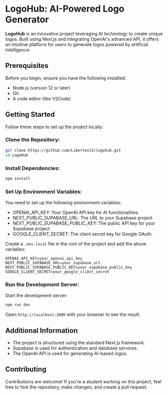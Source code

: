 # LogoHub: AI-Powered Logo Generator

**LogoHub** is an innovative project leveraging AI technology to create unique
logos. Built using Next.js and integrating OpenAI's advanced API, it offers an
intuitive platform for users to generate logos powered by artificial
intelligence.

## Prerequisites

Before you begin, ensure you have the following installed:

- Node.js (version 12 or later)
- Git
- A code editor (like VSCode)

## Getting Started

Follow these steps to set up the project locally:

### Clone the Repository:

```bash
git clone https://github.com/Libertex13/logohub.git
cd LogoHub
```

### Install Dependencies:

```bash
npm install
```

### Set Up Environment Variables:

You need to set up the following environment variables:

- OPENAI_API_KEY: Your OpenAI API key for AI functionalities.
- NEXT_PUBLIC_SUPABASE_URL: The URL to your Supabase project.
- NEXT_PUBLIC_SUPABASE_PUBLIC_KEY: The public API key for your Supabase project.
- GOOGLE_CLIENT_SECRET: The client secret key for Google OAuth.

Create a `.env.local` file in the root of the project and add the above
variables:

`OPENAI_API_KEY=your_openai_api_key`
`NEXT_PUBLIC_SUPABASE_URL=your_supabase_url`
`NEXT_PUBLIC_SUPABASE_PUBLIC_KEY=your_supabase_public_key`
`GOOGLE_CLIENT_SECRET=your_google_client_secret`

### Run the Development Server:

Start the development server:

```bash
npm run dev
```

Open `http://localhost:3000` with your browser to see the result.

## Additional Information

- The project is structured using the standard Next.js framework.
- Supabase is used for authentication and database services.
- The OpenAI API is used for generating AI-based logos.

## Contributing

Contributions are welcome! If you're a student working on this project, feel
free to fork the repository, make changes, and create a pull request.
